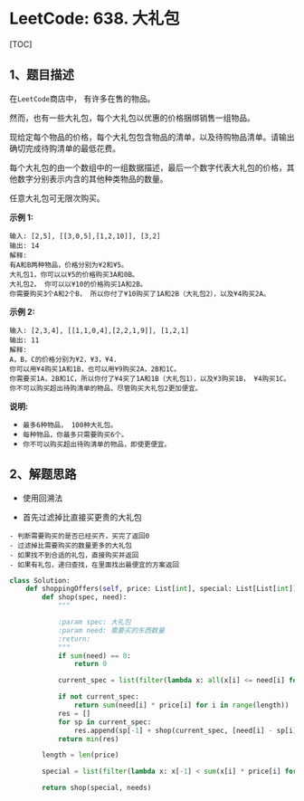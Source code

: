 # LeetCode: 638. 大礼包

[TOC]

## 1、题目描述

在`LeetCode`商店中， 有许多在售的物品。

然而，也有一些大礼包，每个大礼包以优惠的价格捆绑销售一组物品。

现给定每个物品的价格，每个大礼包包含物品的清单，以及待购物品清单。请输出确切完成待购清单的最低花费。

每个大礼包的由一个数组中的一组数据描述，最后一个数字代表大礼包的价格，其他数字分别表示内含的其他种类物品的数量。

任意大礼包可无限次购买。

**示例 1:**

```
输入: [2,5], [[3,0,5],[1,2,10]], [3,2]
输出: 14
解释: 
有A和B两种物品，价格分别为¥2和¥5。
大礼包1，你可以以¥5的价格购买3A和0B。
大礼包2， 你可以以¥10的价格购买1A和2B。
你需要购买3个A和2个B， 所以你付了¥10购买了1A和2B（大礼包2），以及¥4购买2A。
```


**示例 2:**

```
输入: [2,3,4], [[1,1,0,4],[2,2,1,9]], [1,2,1]
输出: 11
解释: 
A，B，C的价格分别为¥2，¥3，¥4.
你可以用¥4购买1A和1B，也可以用¥9购买2A，2B和1C。
你需要买1A，2B和1C，所以你付了¥4买了1A和1B（大礼包1），以及¥3购买1B， ¥4购买1C。
你不可以购买超出待购清单的物品，尽管购买大礼包2更加便宜。
```


**说明:**

- `最多6种物品， 100种大礼包。`
- `每种物品，你最多只需要购买6个。`
- `你不可以购买超出待购清单的物品，即使更便宜。`



## 2、解题思路

- 使用回溯法

- 首先过滤掉比直接买更贵的大礼包

```
- 判断需要购买的是否已经买齐，买完了返回0
- 过滤掉比需要购买的数量更多的大礼包
- 如果找不到合适的礼包，直接购买并返回
- 如果有礼包，递归查找，在里面找出最便宜的方案返回
```



```python
class Solution:
    def shoppingOffers(self, price: List[int], special: List[List[int]], needs: List[int]) -> int:
        def shop(spec, need):
            """

            :param spec: 大礼包
            :param need: 需要买的东西数量
            :return:
            """
            if sum(need) == 0:
                return 0

            current_spec = list(filter(lambda x: all(x[i] <= need[i] for i in range(length)), spec))

            if not current_spec:
                return sum(need[i] * price[i] for i in range(length))
            res = []
            for sp in current_spec:
                res.append(sp[-1] + shop(current_spec, [need[i] - sp[i] for i in range(length)]))
            return min(res)

        length = len(price)

        special = list(filter(lambda x: x[-1] < sum(x[i] * price[i] for i in range(length)), special))

        return shop(special, needs)
```


